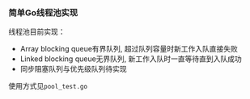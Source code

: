 ### 简单Go线程池实现

线程池目前实现：
- Array blocking queue有界队列, 超过队列容量时新工作入队直接失败
- Linked blocking queue无界队列, 新工作入队时一直等待直到入队成功
- 同步阻塞队列与优先级队列待实现

使用方式见`pool_test.go`